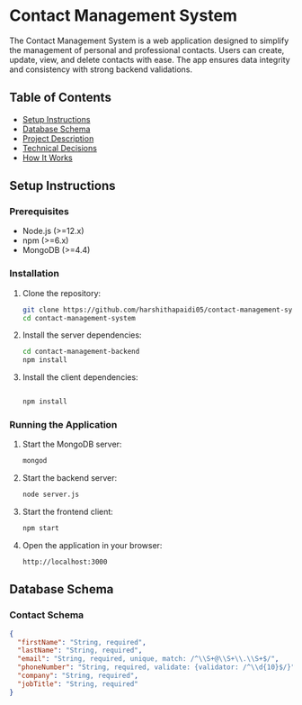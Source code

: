 # Contact Management System

The Contact Management System is a web application designed to simplify the management of personal and professional contacts. Users can create, update, view, and delete contacts with ease. The app ensures data integrity and consistency with strong backend validations.

## Table of Contents

- [Setup Instructions](#setup-instructions)
- [Database Schema](#database-schema)
- [Project Description](#project-description)
- [Technical Decisions](#technical-decisions)
- [How It Works](#how-it-works)

## Setup Instructions

### Prerequisites

- Node.js (>=12.x)
- npm (>=6.x)
- MongoDB (>=4.4)

### Installation

1. Clone the repository:
    ```bash
    git clone https://github.com/harshithapaidi05/contact-management-system.git
    cd contact-management-system
    ```

2. Install the server dependencies:
    ```bash
    cd contact-management-backend
    npm install
    ```

3. Install the client dependencies:
    ```bash
    
    npm install
    ```

### Running the Application

1. Start the MongoDB server:
    ```bash
    mongod
    ```

2. Start the backend server:
    ```bash
    node server.js
    ```

3. Start the frontend client:
    ```bash
    npm start
    ```

4. Open the application in your browser:
    ```plaintext
    http://localhost:3000
    ```

## Database Schema

### Contact Schema

```json
{
  "firstName": "String, required",
  "lastName": "String, required",
  "email": "String, required, unique, match: /^\\S+@\\S+\\.\\S+$/",
  "phoneNumber": "String, required, validate: {validator: /^\\d{10}$/}",
  "company": "String, required",
  "jobTitle": "String, required"
}
